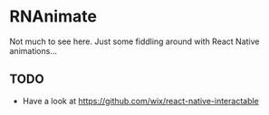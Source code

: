 # RNAnimate

Not much to see here. Just some fiddling around with React Native animations...


## TODO

- Have a look at https://github.com/wix/react-native-interactable
